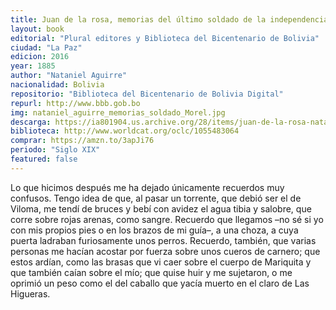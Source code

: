 ```yaml
---
title: Juan de la rosa, memorias del último soldado de la independencia
layout: book
editorial: "Plural editores y Biblioteca del Bicentenario de Bolivia"
ciudad: "La Paz"
edicion: 2016
year: 1885
author: "Nataniel Aguirre"
nacionalidad: Bolivia
repositorio: "Biblioteca del Bicentenario de Bolivia Digital"
repurl: http://www.bbb.gob.bo
img: nataniel_aguirre_memorias_soldado_Morel.jpg
descarga: https://ia801904.us.archive.org/28/items/juan-de-la-rosa-nataniel-aguirre/Juan%20de%20la%20Rosa%20-%20Nataniel%20Aguirre.pdf
biblioteca: http://www.worldcat.org/oclc/1055483064
comprar: https://amzn.to/3apJi76
periodo: "Siglo XIX"
featured: false
---
```

 

Lo que hicimos después me ha dejado únicamente recuerdos muy confusos. Tengo idea de que, al pasar un torrente, que debió ser el de Viloma, me tendí de bruces y bebí con avidez el agua tibia y  salobre,  que  corre  sobre  rojas  arenas,  como  sangre.  Recuerdo  que llegamos –no sé si yo con mis propios pies o en los brazos de mi guía–, a una choza, a cuya puerta ladraban furiosamente unos perros. Recuerdo, también, que varias personas me hacían acostar por fuerza sobre unos cueros de carnero; que estos ardían, como las brasas que vi caer sobre el cuerpo de Mariquita y que también caían sobre el mío; que quise huir y me sujetaron, o me oprimió un peso como el del caballo que yacía muerto en el claro de Las Higueras.

